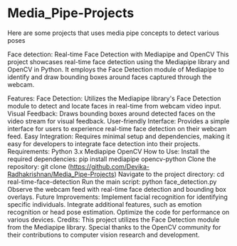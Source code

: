# Media_Pipe-Projects
Here are some projects that uses media pipe concepts to detect various poses

Face detection:
Real-time Face Detection with Mediapipe and OpenCV
This project showcases real-time face detection using the Mediapipe library and OpenCV in Python. It employs the Face Detection module of Mediapipe to identify and draw bounding boxes around faces captured through the webcam.

Features:
Face Detection: Utilizes the Mediapipe library's Face Detection module to detect and locate faces in real-time from webcam video input.
Visual Feedback: Draws bounding boxes around detected faces on the video stream for visual feedback.
User-friendly Interface: Provides a simple interface for users to experience real-time face detection on their webcam feed.
Easy Integration: Requires minimal setup and dependencies, making it easy for developers to integrate face detection into their projects.
Requirements:
Python 3.x
Mediapipe
OpenCV
How to Use:
Install the required dependencies: pip install mediapipe opencv-python
Clone the repository: git clone (https://github.com/Devika-Radhakrishnan/Media_Pipe-Projects)
Navigate to the project directory: cd real-time-face-detection
Run the main script: python face_detection.py
Observe the webcam feed with real-time face detection and bounding box overlays.
Future Improvements:
Implement facial recognition for identifying specific individuals.
Integrate additional features, such as emotion recognition or head pose estimation.
Optimize the code for performance on various devices.
Credits:
This project utilizes the Face Detection module from the Mediapipe library.
Special thanks to the OpenCV community for their contributions to computer vision research and development.
